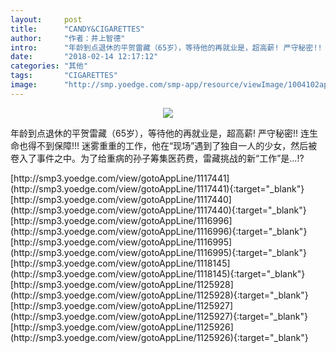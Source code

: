 ```yaml
---
layout:     post
title:      "CANDY&CIGARETTES"
author:     "作者：井上智德"
intro:      "年龄到点退休的平贺雷藏（65岁），等待他的再就业是，超高薪! 严守秘密!! 连生命也得不到保障!!! 迷雾重重的工作，他在“现场”遇到了独自一人的少女，然后被卷入了事件之中。为了给重病的孙子筹集医药费，雷藏挑战的新“工作”是…!?"
date:       "2018-02-14 12:17:12"
categories: "其他"
tags:       "CIGARETTES"
image:      "http://smp.yoedge.com/smp-app/resource/viewImage/1004102appline.png"
---
```

<div style="text-align: center">
<p><img src="http://smp.yoedge.com/smp-app/resource/viewImage/1004102appline.png"/></p>
</div>
<p class="post-meta">
<span>年龄到点退休的平贺雷藏（65岁），等待他的再就业是，超高薪! 严守秘密!! 连生命也得不到保障!!! 迷雾重重的工作，他在“现场”遇到了独自一人的少女，然后被卷入了事件之中。为了给重病的孙子筹集医药费，雷藏挑战的新“工作”是…!?</span>
</p>
[http://smp3.yoedge.com/view/gotoAppLine/1117441](http://smp3.yoedge.com/view/gotoAppLine/1117441){:target="_blank"}
[http://smp3.yoedge.com/view/gotoAppLine/1117440](http://smp3.yoedge.com/view/gotoAppLine/1117440){:target="_blank"}
[http://smp3.yoedge.com/view/gotoAppLine/1116996](http://smp3.yoedge.com/view/gotoAppLine/1116996){:target="_blank"}
[http://smp3.yoedge.com/view/gotoAppLine/1116995](http://smp3.yoedge.com/view/gotoAppLine/1116995){:target="_blank"}
[http://smp3.yoedge.com/view/gotoAppLine/1118145](http://smp3.yoedge.com/view/gotoAppLine/1118145){:target="_blank"}
[http://smp3.yoedge.com/view/gotoAppLine/1125928](http://smp3.yoedge.com/view/gotoAppLine/1125928){:target="_blank"}
[http://smp3.yoedge.com/view/gotoAppLine/1125927](http://smp3.yoedge.com/view/gotoAppLine/1125927){:target="_blank"}
[http://smp3.yoedge.com/view/gotoAppLine/1125926](http://smp3.yoedge.com/view/gotoAppLine/1125926){:target="_blank"}


